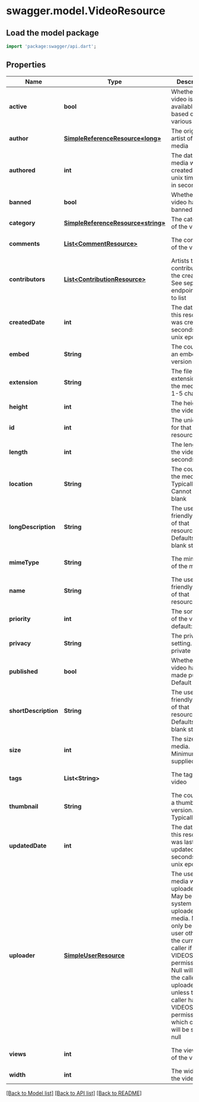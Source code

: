 # swagger.model.VideoResource

## Load the model package
```dart
import 'package:swagger/api.dart';
```

## Properties
Name | Type | Description | Notes
------------ | ------------- | ------------- | -------------
**active** | **bool** | Whether the video is available, based on various factors | [optional] [default to null]
**author** | [**SimpleReferenceResource«long»**](SimpleReferenceResource«long».md) | The original artist of the media | [optional] [default to null]
**authored** | **int** | The date the media was created as a unix timestamp in seconds | [optional] [default to null]
**banned** | **bool** | Whether the video has been banned or not | [optional] [default to null]
**category** | [**SimpleReferenceResource«string»**](SimpleReferenceResource«string».md) | The category of the video | [default to null]
**comments** | [**List&lt;CommentResource&gt;**](CommentResource.md) | The comments of the video | [optional] [default to []]
**contributors** | [**List&lt;ContributionResource&gt;**](ContributionResource.md) | Artists that contributed to the creation. See separate endpoint to add to list | [optional] [default to []]
**createdDate** | **int** | The date/time this resource was created in seconds since unix epoch | [optional] [default to null]
**embed** | **String** | The country of an embedable version | [optional] [default to null]
**extension** | **String** | The file extension of the media file. 1-5 characters | [default to null]
**height** | **int** | The height of the video in px | [default to null]
**id** | **int** | The unique ID for that resource | [optional] [default to null]
**length** | **int** | The length of the video in seconds | [default to null]
**location** | **String** | The country of the media. Typically a url. Cannot be blank | [default to null]
**longDescription** | **String** | The user friendly name of that resource. Defaults to blank string | [optional] [default to null]
**mimeType** | **String** | The mime-type of the media | [optional] [default to null]
**name** | **String** | The user friendly name of that resource | [default to null]
**priority** | **int** | The sort order of the video. default: 100 | [optional] [default to null]
**privacy** | **String** | The privacy setting. default: private | [optional] [default to null]
**published** | **bool** | Whether the video has been made public. Default true | [optional] [default to null]
**shortDescription** | **String** | The user friendly name of that resource. Defaults to blank string | [optional] [default to null]
**size** | **int** | The size of the media. Minimum 0 if supplied | [optional] [default to null]
**tags** | **List&lt;String&gt;** | The tags for the video | [optional] [default to []]
**thumbnail** | **String** | The country of a thumbnail version. Typically a url | [optional] [default to null]
**updatedDate** | **int** | The date/time this resource was last updated in seconds since unix epoch | [optional] [default to null]
**uploader** | [**SimpleUserResource**](SimpleUserResource.md) | The user the media was uploaded by. May be null for system uploaded media. May only be set to a user other than the current caller if VIDEOS_ADMIN permission. Null will mean the caller is the uploader unless the caller has VIDEOS_ADMIN permission, in which case it will be set to null | [optional] [default to null]
**views** | **int** | The view count of the video | [optional] [default to null]
**width** | **int** | The width of the video in px | [default to null]

[[Back to Model list]](../README.md#documentation-for-models) [[Back to API list]](../README.md#documentation-for-api-endpoints) [[Back to README]](../README.md)


